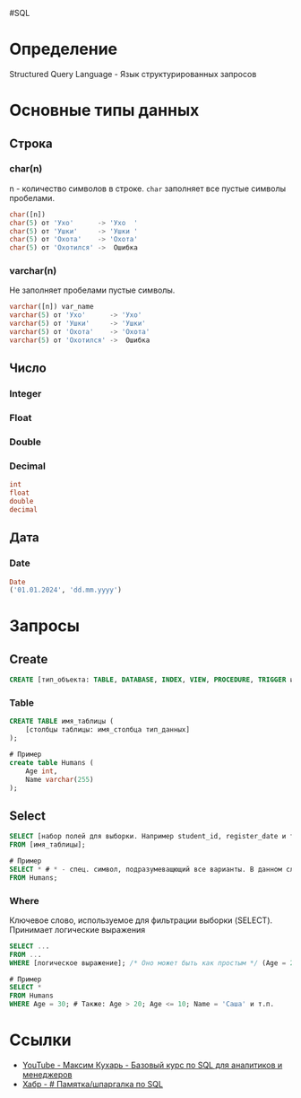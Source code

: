 #SQL
# Определение
Structured Query Language - Язык структурированных запросов
# Основные типы данных
## Строка
### char(n)
n - количество символов в строке. `char` заполняет все пустые символы пробелами.
```sql
char([n])
char(5) от 'Ухо'      -> 'Ухо  '
char(5) от 'Ушки'     -> 'Ушки '
char(5) от 'Охота'    -> 'Охота'
char(5) от 'Охотился' ->  Ошибка
```
### varchar(n)
Не заполняет пробелами пустые символы.
```sql
varchar([n]) var_name
varchar(5) от 'Ухо'      -> 'Ухо'
varchar(5) от 'Ушки'     -> 'Ушки'
varchar(5) от 'Охота'    -> 'Охота'
varchar(5) от 'Охотился' ->  Ошибка
```
## Число
### Integer
### Float
### Double
### Decimal
```sql
int
float
double
decimal
```
## Дата
### Date
```sql
Date
('01.01.2024', 'dd.mm.yyyy')
```
# Запросы
## Create
```sql
CREATE [тип_объекта: TABLE, DATABASE, INDEX, VIEW, PROCEDURE, TRIGGER и т.д.] [имя_объекта] [парамеры];
```
### Table
```sql
CREATE TABLE имя_таблицы (
	[столбцы таблицы: имя_столбца тип_данных]
);

# Пример
create table Humans (
	Age int,
	Name varchar(255)
);
```
## Select
```sql
SELECT [набор полей для выборки. Например student_id, register_date и т.п]
FROM [имя_таблицы];

# Пример
SELECT * # * - спец. символ, подразумеващющий все варианты. В данном случае - показать все данные из таблицы.
FROM Humans;
```
### Where
Ключевое слово, используемое для фильтрации выборки (SELECT).
Принимает логические выражения
```sql
SELECT ...
FROM ...
WHERE [логическое выражение]; /* Оно может быть как простым */ (Age = 21), так и сложным (MOD(Age, 2) = 0 AND )

# Пример
SELECT *
FROM Humans
WHERE Age = 30; # Также: Age > 20; Age <= 10; Name = 'Саша' и т.п.
```
# Ссылки
- [YouTube - Максим Кухарь - Базовый курс по SQL для аналитиков и менеджеров](https://youtube.com/playlist?list=PLKl9v2TQvIkq4i_hZwZ1PmobxJSkIGwBf&si=isj-N83hn2N_WH4a)
- [Хабр - # Памятка/шпаргалка по SQL](https://habr.com/ru/articles/564390/)